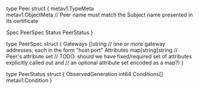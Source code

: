type Peer struct {
  metav1.TypeMeta  
  metav1.ObjectMeta // Peer name must match the Subject name presented in its certificate

  Spec   PeerSpec
  Status PeerStatus
}

type PeerSpec struct {
  Gateways []string // one or more gateway addresses, each in the form "host:port"
  Attributes map[string]string // Peer's attribute set
  // TODO: should we have fixed/required set of attributes explicitly called out and
  // an optional attribute set encoded as a map?)
}
 
type PeerStatus struct {
  ObservedGeneration int64
  Conditions[] metav1.Condition
}
